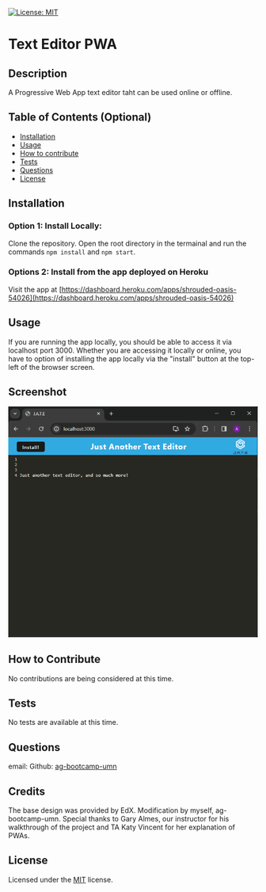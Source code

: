 [![License: MIT](https://img.shields.io/badge/License-MIT-yellow.svg)](https://opensource.org/licenses/MIT)

# Text Editor PWA

## Description

A Progressive Web App text editor taht can be used online or offline.

## Table of Contents (Optional)

- [Installation](#installation)
- [Usage](#usage)
- [How to contribute](#how-to-contribute)
- [Tests](#tests)
- [Questions](#questions)
- [License](#license)

## Installation

### Option 1: Install Locally:

Clone the repository. Open the root directory in the termainal and run the commands `npm install` and `npm start`.

### Options 2: Install from the app deployed on Heroku

Visit the app at [https://dashboard.heroku.com/apps/shrouded-oasis-54026](https://dashboard.heroku.com/apps/shrouded-oasis-54026)

## Usage

If you are running the app locally, you should be able to access it via localhost port 3000. Whether you are accessing it locally or online, you have to option of installing the app locally via the "install" button at the top-left of the browser screen.

## Screenshot

![The text editor in action](./assets/screenshot-1.png)

## How to Contribute

No contributions are being considered at this time.

## Tests

No tests are available at this time.

## Questions

email: []()
Github: [ag-bootcamp-umn](https://github.com/ag-bootcamp-umn)

## Credits

The base design was provided by EdX. Modification by myself, ag-bootcamp-umn. Special thanks to Gary Almes, our instructor for his walkthrough of the project and TA Katy Vincent for her explanation of PWAs.

## License

Licensed under the [MIT](https://opensource.org/license/mit/) license.
